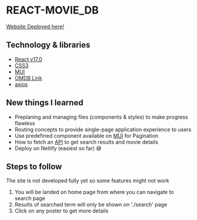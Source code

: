 # REACT-MOVIE_DB

[Website Deployed here!](https://arpitkumar-patel-react-movie-db.netlify.app/)

## Technology & libraries

- [React v17.0](https://reactjs.org/blog/2020/10/20/react-v17.html)
- [CSS3]()
- [MUI](https://mui.com/)
- [OMDB Link](http://www.omdbapi.com/)
- [axios](https://www.npmjs.com/package/axios)

## New things I learned

- Preplaning and managing files (components & styles) to make progress flawless
- Routing concepts to provide single-page application experience to users
- Use predefined component available on [MUI](https://mui.com/) for Pagination
- How to fetch an [API](http://www.omdbapi.com/) to get search results and movie details
- Deploy on Netlify (easiest so far) 😅

## Steps to follow

The site is not developed fully yet so some features might not work

1. You will be landed on home page from where you can navigate to search page
2. Results of searched term will only be shown on './search' page
3. Click on any poster to get more details
